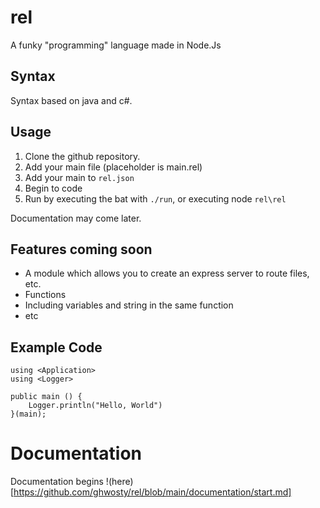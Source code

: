 # rel

A funky "programming" language made in Node.Js

## Syntax

Syntax based on java and c#.

## Usage

1. Clone the github repository.
2. Add your main file (placeholder is main.rel)
3. Add your main to `rel.json`
4. Begin to code
5. Run by executing the bat with `./run`, or executing node `rel\rel`

Documentation may come later.

## Features coming soon

- A module which allows you to create an express server to route files, etc.
- Functions
- Including variables and string in the same function
- etc


## Example Code

```
using <Application>
using <Logger>

public main () {
    Logger.println("Hello, World")
}(main);
```

# Documentation
Documentation begins !(here)[https://github.com/ghwosty/rel/blob/main/documentation/start.md]
